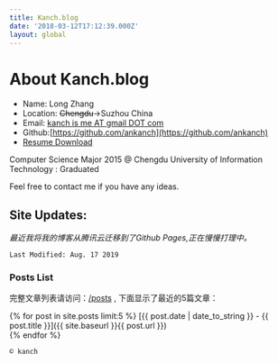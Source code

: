 ```yaml
---
title: Kanch.blog
date: '2018-03-12T17:12:39.000Z'
layout: global
---
```


# About Kanch.blog

* Name: Long Zhang
* Location: ~~Chengdu~~→Suzhou China
* Email: [kanch is me AT gmail DOT com](kanchisme@gmail.com)
* Github:[https://github.com/ankanch](https://github.com/ankanch)
* [Resume Download](http://d.akakanch.com/BlogResourceShare/Resume%20of%20Long%20Zhang%20March%202018%20-formal-reversion%201.pdf)

Computer Science Major 2015 @ Chengdu University of Information Technology : Graduated

Feel free to contact me if you have any ideas.

## Site Updates:

_最近我将我的博客从腾讯云迁移到了Github Pages,正在慢慢打理中。_

`Last Modified: Aug. 17 2019`

### Posts List

完整文章列表请访问：[/posts](/posts) , 下面显示了最近的5篇文章：

{% for post in site.posts limit:5 %}
[{{ post.date | date_to_string }} - {{ post.title }}]({{ site.baseurl }}{{ post.url }})  
{% endfor %}


`© kanch`